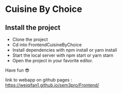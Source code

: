 # Cuisine By Choice

## Install the project
* Clone the project
* Cd into FrontendCuisineByChoice
* Install dependencies with npm install or yarn install
* Start the local server with npm start or yarn starn
* Open the project in your favorite editor.

Have fun :sunglasses:


link to webapp on github pages : https://weiqifan1.github.io/sem3pro/Frontend/ 
